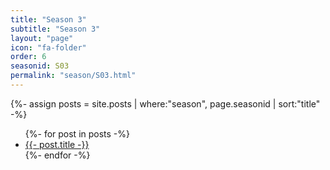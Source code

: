 ```yaml
---
title: "Season 3"
subtitle: "Season 3"
layout: "page"
icon: "fa-folder"
order: 6
seasonid: S03
permalink: "season/S03.html"
---
```

{%- assign posts = site.posts | where:"season", page.seasonid | sort:"title"  -%}
<ul>
{%- for post in posts -%}
<li><a href="{{- post.url| prepend:site.url -}}">{{- post.title -}}</a></li>  
{%- endfor -%}
</ul>
